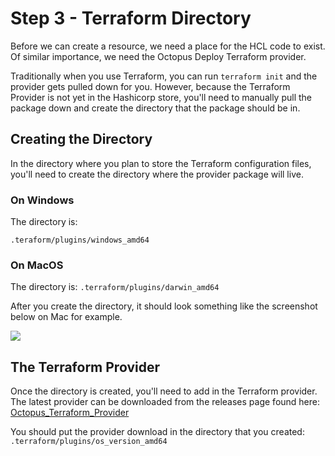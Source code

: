 # Step 3 - Terraform Directory

Before we can create a resource, we need a place for the HCL code to exist. Of similar importance, we need the Octopus Deploy Terraform provider.

Traditionally when you use Terraform, you can run `terraform init` and the provider gets pulled down for you. However, because the Terraform Provider is not yet in the Hashicorp store, you'll need to manually pull the package down and create the directory that the package should be in.

## Creating the Directory
In the directory where you plan to store the Terraform configuration files, you'll need to create the directory where the provider package will live. 

### On Windows
The directory is:

`.teraform/plugins/windows_amd64`

### On MacOS
The directory is:
`.terraform/plugins/darwin_amd64`

After you create the directory, it should look something like the screenshot below on Mac for example.

![](images/terraformdirectory.png)

## The Terraform Provider
Once the directory is created, you'll need to add in the Terraform provider. The latest provider can be downloaded from the releases page found here:
[Octopus_Terraform_Provider](https://github.com/transactcampus/terraform-provider-octopusdeploy/releases)

You should put the provider download in the directory that you created: `.terraform/plugins/os_version_amd64`